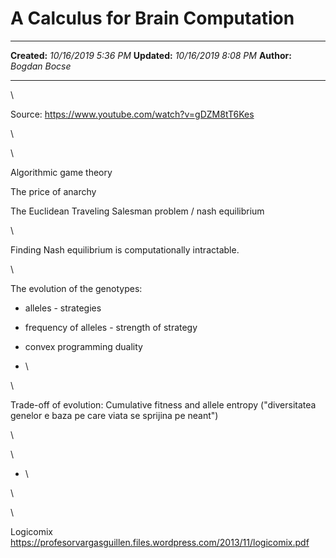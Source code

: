 A Calculus for Brain Computation
================================

  -------------- ----------------------
  **Created:**   *10/16/2019 5:36 PM*
  **Updated:**   *10/16/2019 8:08 PM*
  **Author:**    *Bogdan Bocse*
  -------------- ----------------------

\

Source: <https://www.youtube.com/watch?v=gDZM8tT6Kes>

\

\

Algorithmic game theory

The price of anarchy

The Euclidean Traveling Salesman problem / nash equilibrium

\

Finding Nash equilibrium is computationally intractable.

\

The evolution of the genotypes:

-   alleles - strategies

-   frequency of alleles - strength of strategy

-   convex programming duality

-   \

\

Trade-off of evolution: Cumulative fitness and allele entropy
(\"diversitatea genelor e baza pe care viata se sprijina pe neant\")

\

\

-   \

\

\

Logicomix
<https://profesorvargasguillen.files.wordpress.com/2013/11/logicomix.pdf>

 

